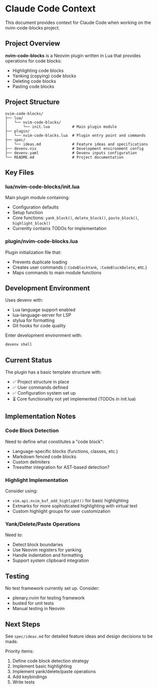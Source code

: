 # Claude Code Context

This document provides context for Claude Code when working on the nvim-code-blocks project.

## Project Overview

**nvim-code-blocks** is a Neovim plugin written in Lua that provides operations for code blocks:
- Highlighting code blocks
- Yanking (copying) code blocks
- Deleting code blocks
- Pasting code blocks

## Project Structure

```
nvim-code-blocks/
├── lua/
│   └── nvim-code-blocks/
│       └── init.lua          # Main plugin module
├── plugin/
│   └── nvim-code-blocks.lua  # Plugin entry point and commands
├── spec/
│   └── ideas.md              # Feature ideas and specifications
├── devenv.nix                # Development environment config
├── devenv.yaml               # Devenv inputs configuration
└── README.md                 # Project documentation
```

## Key Files

### lua/nvim-code-blocks/init.lua
Main plugin module containing:
- Configuration defaults
- Setup function
- Core functions: `yank_block()`, `delete_block()`, `paste_block()`, `highlight_block()`
- Currently contains TODOs for implementation

### plugin/nvim-code-blocks.lua
Plugin initialization file that:
- Prevents duplicate loading
- Creates user commands (`:CodeBlockYank`, `:CodeBlockDelete`, etc.)
- Maps commands to main module functions

## Development Environment

Uses devenv with:
- Lua language support enabled
- lua-language-server for LSP
- stylua for formatting
- Git hooks for code quality

Enter development environment with:
```bash
devenv shell
```

## Current Status

The plugin has a basic template structure with:
- ✅ Project structure in place
- ✅ User commands defined
- ✅ Configuration system set up
- ⏳ Core functionality not yet implemented (TODOs in init.lua)

## Implementation Notes

### Code Block Detection
Need to define what constitutes a "code block":
- Language-specific blocks (functions, classes, etc.)
- Markdown fenced code blocks
- Custom delimiters
- Treesitter integration for AST-based detection?

### Highlight Implementation
Consider using:
- `vim.api.nvim_buf_add_highlight()` for basic highlighting
- Extmarks for more sophisticated highlighting with virtual text
- Custom highlight groups for user customization

### Yank/Delete/Paste Operations
Need to:
- Detect block boundaries
- Use Neovim registers for yanking
- Handle indentation and formatting
- Support system clipboard integration

## Testing

No test framework currently set up. Consider:
- plenary.nvim for testing framework
- busted for unit tests
- Manual testing in Neovim

## Next Steps

See `spec/ideas.md` for detailed feature ideas and design decisions to be made.

Priority items:
1. Define code block detection strategy
2. Implement basic highlighting
3. Implement yank/delete/paste operations
4. Add keybindings
5. Write tests
